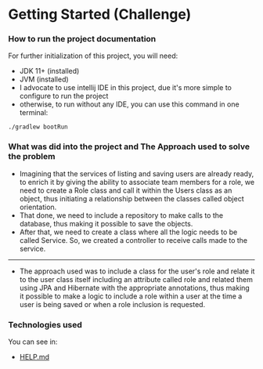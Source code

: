 # Getting Started (Challenge)

### How to run the project documentation
For further initialization of this project, you will need:

* JDK 11+ (installed)
* JVM (installed)
* I advocate to use intellij IDE in this project, due it's more simple to configure to run the project
* otherwise, to run without any IDE, you can use this command in one terminal:  
```
./gradlew bootRun
```

### What was did into the project and The Approach used to solve the problem
* Imagining that the services of listing and saving users are already ready, to enrich it by giving the ability to associate team members for a role, we need to create a Role class and call it within the Users class as an object, thus initiating a relationship between the classes called object orientation.
* That done, we need to include a repository to make calls to the database, thus making it possible to save the objects.
* After that, we need to create a class where all the logic needs to be called Service. So, we created a controller to receive calls made to the service.
---
* The approach used was to include a class for the user's role and relate it to the user class itself including an attribute called role and related them using JPA and Hibernate with the appropriate annotations, thus making it possible to make a logic to include a role within a user at the time a user is being saved or when a role inclusion is requested.

### Technologies used
You can see in:
* [HELP.md](HELP.md)
